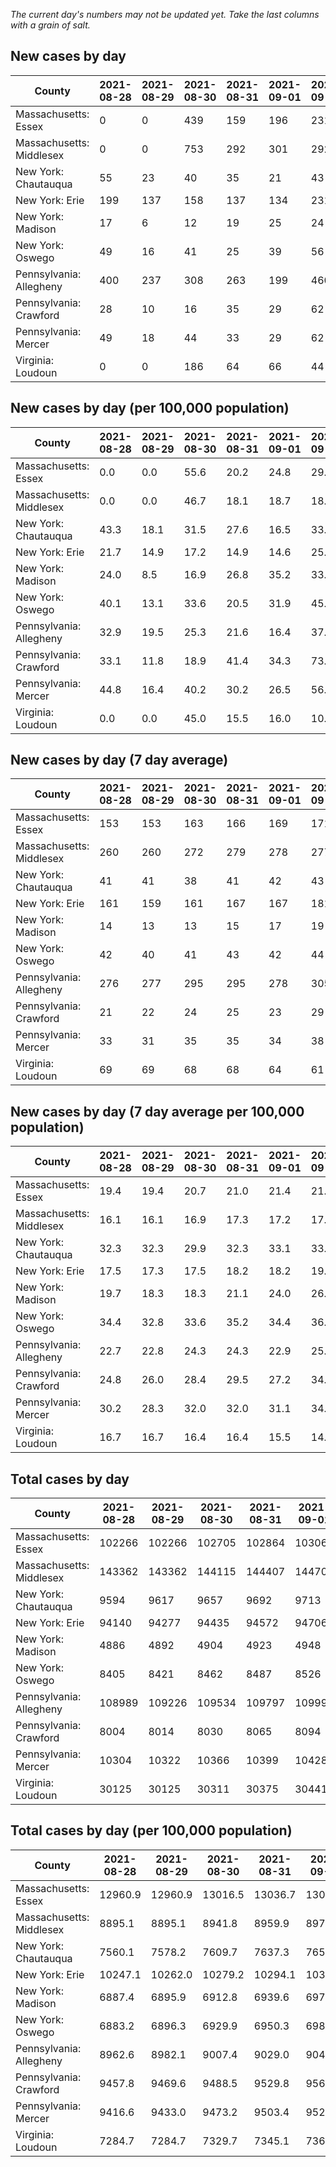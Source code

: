 _The current day's numbers may not be updated yet. Take the last columns with a grain of salt._
## New cases by day

| County | 2021-08-28 | 2021-08-29 | 2021-08-30 | 2021-08-31 | 2021-09-01 | 2021-09-02 | 2021-09-03 |
| --- | --- | --- | --- | --- | --- | --- | --- |
| Massachusetts: Essex | 0 | 0 | 439 | 159 | 196 | 231 | 156 |
| Massachusetts: Middlesex | 0 | 0 | 753 | 292 | 301 | 292 | 291 |
| New York: Chautauqua | 55 | 23 | 40 | 35 | 21 | 43 | 53 |
| New York: Erie | 199 | 137 | 158 | 137 | 134 | 231 | 211 |
| New York: Madison | 17 | 6 | 12 | 19 | 25 | 24 | 24 |
| New York: Oswego | 49 | 16 | 41 | 25 | 39 | 56 | 64 |
| Pennsylvania: Allegheny | 400 | 237 | 308 | 263 | 199 | 460 | 305 |
| Pennsylvania: Crawford | 28 | 10 | 16 | 35 | 29 | 62 | 53 |
| Pennsylvania: Mercer | 49 | 18 | 44 | 33 | 29 | 62 | 40 |
| Virginia: Loudoun | 0 | 0 | 186 | 64 | 66 | 44 | 156 |

## New cases by day (per 100,000 population)

| County | 2021-08-28 | 2021-08-29 | 2021-08-30 | 2021-08-31 | 2021-09-01 | 2021-09-02 | 2021-09-03 |
| --- | --- | --- | --- | --- | --- | --- | --- |
| Massachusetts: Essex | 0.0 | 0.0 | 55.6 | 20.2 | 24.8 | 29.3 | 19.8 |
| Massachusetts: Middlesex | 0.0 | 0.0 | 46.7 | 18.1 | 18.7 | 18.1 | 18.1 |
| New York: Chautauqua | 43.3 | 18.1 | 31.5 | 27.6 | 16.5 | 33.9 | 41.8 |
| New York: Erie | 21.7 | 14.9 | 17.2 | 14.9 | 14.6 | 25.1 | 23.0 |
| New York: Madison | 24.0 | 8.5 | 16.9 | 26.8 | 35.2 | 33.8 | 33.8 |
| New York: Oswego | 40.1 | 13.1 | 33.6 | 20.5 | 31.9 | 45.9 | 52.4 |
| Pennsylvania: Allegheny | 32.9 | 19.5 | 25.3 | 21.6 | 16.4 | 37.8 | 25.1 |
| Pennsylvania: Crawford | 33.1 | 11.8 | 18.9 | 41.4 | 34.3 | 73.3 | 62.6 |
| Pennsylvania: Mercer | 44.8 | 16.4 | 40.2 | 30.2 | 26.5 | 56.7 | 36.6 |
| Virginia: Loudoun | 0.0 | 0.0 | 45.0 | 15.5 | 16.0 | 10.6 | 37.7 |

## New cases by day (7 day average)

| County | 2021-08-28 | 2021-08-29 | 2021-08-30 | 2021-08-31 | 2021-09-01 | 2021-09-02 | 2021-09-03 |
| --- | --- | --- | --- | --- | --- | --- | --- |
| Massachusetts: Essex | 153 | 153 | 163 | 166 | 169 | 171 | 169 |
| Massachusetts: Middlesex | 260 | 260 | 272 | 279 | 278 | 277 | 276 |
| New York: Chautauqua | 41 | 41 | 38 | 41 | 42 | 43 | 39 |
| New York: Erie | 161 | 159 | 161 | 167 | 167 | 181 | 172 |
| New York: Madison | 14 | 13 | 13 | 15 | 17 | 19 | 18 |
| New York: Oswego | 42 | 40 | 41 | 43 | 42 | 44 | 41 |
| Pennsylvania: Allegheny | 276 | 277 | 295 | 295 | 278 | 305 | 310 |
| Pennsylvania: Crawford | 21 | 22 | 24 | 25 | 23 | 29 | 33 |
| Pennsylvania: Mercer | 33 | 31 | 35 | 35 | 34 | 38 | 39 |
| Virginia: Loudoun | 69 | 69 | 68 | 68 | 64 | 61 | 74 |

## New cases by day (7 day average per 100,000 population)

| County | 2021-08-28 | 2021-08-29 | 2021-08-30 | 2021-08-31 | 2021-09-01 | 2021-09-02 | 2021-09-03 |
| --- | --- | --- | --- | --- | --- | --- | --- |
| Massachusetts: Essex | 19.4 | 19.4 | 20.7 | 21.0 | 21.4 | 21.7 | 21.4 |
| Massachusetts: Middlesex | 16.1 | 16.1 | 16.9 | 17.3 | 17.2 | 17.2 | 17.1 |
| New York: Chautauqua | 32.3 | 32.3 | 29.9 | 32.3 | 33.1 | 33.9 | 30.7 |
| New York: Erie | 17.5 | 17.3 | 17.5 | 18.2 | 18.2 | 19.7 | 18.7 |
| New York: Madison | 19.7 | 18.3 | 18.3 | 21.1 | 24.0 | 26.8 | 25.4 |
| New York: Oswego | 34.4 | 32.8 | 33.6 | 35.2 | 34.4 | 36.0 | 33.6 |
| Pennsylvania: Allegheny | 22.7 | 22.8 | 24.3 | 24.3 | 22.9 | 25.1 | 25.5 |
| Pennsylvania: Crawford | 24.8 | 26.0 | 28.4 | 29.5 | 27.2 | 34.3 | 39.0 |
| Pennsylvania: Mercer | 30.2 | 28.3 | 32.0 | 32.0 | 31.1 | 34.7 | 35.6 |
| Virginia: Loudoun | 16.7 | 16.7 | 16.4 | 16.4 | 15.5 | 14.8 | 17.9 |

## Total cases by day

| County | 2021-08-28 | 2021-08-29 | 2021-08-30 | 2021-08-31 | 2021-09-01 | 2021-09-02 | 2021-09-03 |
| --- | --- | --- | --- | --- | --- | --- | --- |
| Massachusetts: Essex | 102266 | 102266 | 102705 | 102864 | 103060 | 103291 | 103447 |
| Massachusetts: Middlesex | 143362 | 143362 | 144115 | 144407 | 144708 | 145000 | 145291 |
| New York: Chautauqua | 9594 | 9617 | 9657 | 9692 | 9713 | 9756 | 9809 |
| New York: Erie | 94140 | 94277 | 94435 | 94572 | 94706 | 94937 | 95148 |
| New York: Madison | 4886 | 4892 | 4904 | 4923 | 4948 | 4972 | 4996 |
| New York: Oswego | 8405 | 8421 | 8462 | 8487 | 8526 | 8582 | 8646 |
| Pennsylvania: Allegheny | 108989 | 109226 | 109534 | 109797 | 109996 | 110456 | 110761 |
| Pennsylvania: Crawford | 8004 | 8014 | 8030 | 8065 | 8094 | 8156 | 8209 |
| Pennsylvania: Mercer | 10304 | 10322 | 10366 | 10399 | 10428 | 10490 | 10530 |
| Virginia: Loudoun | 30125 | 30125 | 30311 | 30375 | 30441 | 30485 | 30641 |

## Total cases by day (per 100,000 population)

| County | 2021-08-28 | 2021-08-29 | 2021-08-30 | 2021-08-31 | 2021-09-01 | 2021-09-02 | 2021-09-03 |
| --- | --- | --- | --- | --- | --- | --- | --- |
| Massachusetts: Essex | 12960.9 | 12960.9 | 13016.5 | 13036.7 | 13061.5 | 13090.8 | 13110.6 |
| Massachusetts: Middlesex | 8895.1 | 8895.1 | 8941.8 | 8959.9 | 8978.6 | 8996.7 | 9014.8 |
| New York: Chautauqua | 7560.1 | 7578.2 | 7609.7 | 7637.3 | 7653.9 | 7687.8 | 7729.5 |
| New York: Erie | 10247.1 | 10262.0 | 10279.2 | 10294.1 | 10308.7 | 10333.8 | 10356.8 |
| New York: Madison | 6887.4 | 6895.9 | 6912.8 | 6939.6 | 6974.8 | 7008.6 | 7042.5 |
| New York: Oswego | 6883.2 | 6896.3 | 6929.9 | 6950.3 | 6982.3 | 7028.1 | 7080.6 |
| Pennsylvania: Allegheny | 8962.6 | 8982.1 | 9007.4 | 9029.0 | 9045.4 | 9083.2 | 9108.3 |
| Pennsylvania: Crawford | 9457.8 | 9469.6 | 9488.5 | 9529.8 | 9564.1 | 9637.4 | 9700.0 |
| Pennsylvania: Mercer | 9416.6 | 9433.0 | 9473.2 | 9503.4 | 9529.9 | 9586.6 | 9623.1 |
| Virginia: Loudoun | 7284.7 | 7284.7 | 7329.7 | 7345.1 | 7361.1 | 7371.7 | 7409.5 |
